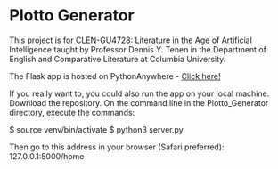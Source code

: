 # Plotto Generator

This project is for CLEN-GU4728: Literature in the Age of Artificial Intelligence taught by Professor Dennis Y. Tenen in the Department of English and Comparative Literature at Columbia University.

The Flask app is hosted on PythonAnywhere - [Click here!](http://laurenpham.pythonanywhere.com/home)

If you really want to, you could also run the app on your local machine. Download the repository. On the command line in the Plotto_Generator directory, execute the commands:

$ source venv/bin/activate
$ python3 server.py

Then go to this address in your browser (Safari preferred): 127.0.0.1:5000/home


